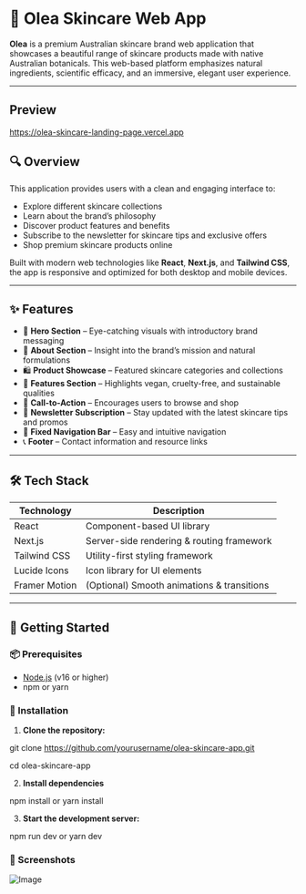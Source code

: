 # 🌿 Olea Skincare Web App

**Olea** is a premium Australian skincare brand web application that showcases a beautiful range of skincare products made with native Australian botanicals. This web-based platform emphasizes natural ingredients, scientific efficacy, and an immersive, elegant user experience.

---
## Preview
https://olea-skincare-landing-page.vercel.app
## 🔍 Overview

This application provides users with a clean and engaging interface to:

- Explore different skincare collections
- Learn about the brand’s philosophy
- Discover product features and benefits
- Subscribe to the newsletter for skincare tips and exclusive offers
- Shop premium skincare products online

Built with modern web technologies like **React**, **Next.js**, and **Tailwind CSS**, the app is responsive and optimized for both desktop and mobile devices.

---

## ✨ Features

- 🌟 **Hero Section** – Eye-catching visuals with introductory brand messaging
- 📖 **About Section** – Insight into the brand’s mission and natural formulations
- 🛍️ **Product Showcase** – Featured skincare categories and collections
- 🌿 **Features Section** – Highlights vegan, cruelty-free, and sustainable qualities
- 🛒 **Call-to-Action** – Encourages users to browse and shop
- 📨 **Newsletter Subscription** – Stay updated with the latest skincare tips and promos
- 📌 **Fixed Navigation Bar** – Easy and intuitive navigation
- 📞 **Footer** – Contact information and resource links

---

## 🛠️ Tech Stack

| Technology     | Description                                  |
|----------------|----------------------------------------------|
| React          | Component-based UI library                   |
| Next.js        | Server-side rendering & routing framework    |
| Tailwind CSS   | Utility-first styling framework              |
| Lucide Icons   | Icon library for UI elements                 |
| Framer Motion  | (Optional) Smooth animations & transitions   |

---



## 🚀 Getting Started

### 📦 Prerequisites

- [Node.js](https://nodejs.org/) (v16 or higher)
- npm or yarn

### 🔧 Installation

1. **Clone the repository:**

git clone https://github.com/yourusername/olea-skincare-app.git


cd olea-skincare-app

2. **Install dependencies**

npm install
or
yarn install

3. **Start the development server:**

npm run dev
or
yarn dev

### 📸 Screenshots
![Image](https://github.com/user-attachments/assets/90aada31-f5a1-4cdf-9dcc-8d0a3874e15f)

